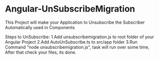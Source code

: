 # Angular-UnSubscribeMigration
This Project will make your Application to Unsubscribe the Subscriber Automatically used in Components

Steps to UnSubscribe:
1.Add unsubscribemigration.js to root folder of your Angular Project
2.Add AutoUnSubscribe.ts to src/app folder
3.Run Command "node unsubscribemigration.js", task will run over some time, After that check your files, its done.

